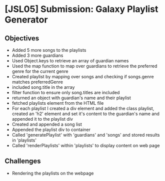 # [JSL05] Submission: Galaxy Playlist Generator

## Objectives

- Added 5 more songs to the playlists
- Added 3 more guardians
- Used Object.keys to retrieve an array of guardian names
- Used the map function to map over guardians to retrieve the preferred genre for the current genre
- Created playlist by mapping over songs and checking if songs.genre matches preferredGenre
- included song.title in the array
- filter function to ensure only song.titles are included 
- returned an object with guardian's name and their playlist 
- fetched playlists element from the HTML file
- For each playlist I created a div element and added the class playlist, created an 'h2' element and set it's content to the guardian's name and appended it to the playlist div
- Created and appended a song list 
- Appended the playlist div to container
- Called 'generatePlaylist' with 'guardians' and 'songs' and stored results in 'playlists'
- Called 'renderPlaylists' within 'playlists' to display content on web page

## Challenges
- Rendering the playlists on the webpage
